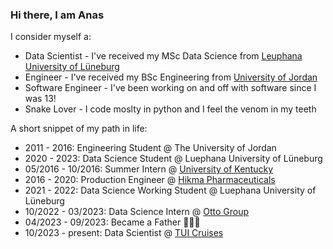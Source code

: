 ### Hi there, I am Anas

I consider myself a:
* Data Scientist - I've received my MSc Data Science from [Leuphana University of Lüneburg](https://www.leuphana.de/en/university.html)
* Engineer - I've received my BSc Engineering from [University of Jordan](http://ju.edu.jo/Home.aspx)
* Software Engineer - I've been working on and off with software since I was 13!
* Snake Lover - I code moslty in python and I feel the venom in my teeth 

A short snippet of my path in life:
* 2011 - 2016: Engineering Student @ The University of Jordan
* 2020 - 2023: Data Science Student @ Luephana University of Lüneburg
* 05/2016 - 10/2016: Summer Intern @ [University of Kentucky](https://www.uky.edu/)
* 2016 - 2020: Production Engineer @ [Hikma Pharmaceuticals](https://www.hikma.com/home/)
* 2021 - 2022: Data Science Working Student @ Luephana University of Lüneburg
* 10/2022 - 03/2023: Data Science Intern @ [Otto Group](https://www.ottogroup.com/de/)
* 04/2023 - 09/2023: Became a Father 👨‍👩‍👧
* 10/2023 - present: Data Scientist @ [TUI Cruises](https://www.meinschiff.com/)

<!--
**ansuff/ansuff** is a ✨ _special_ ✨ repository because its `README.md` (this file) appears on your GitHub profile.

Here are some ideas to get you started:

- 🔭 I’m currently working on ...
- 🌱 I’m currently learning ...
- 👯 I’m looking to collaborate on ...
- 🤔 I’m looking for help with ...
- 💬 Ask me about ...
- 📫 How to reach me: ...a
- 😄 Pronouns: ...
- ⚡ Fun fact: ...
-->
